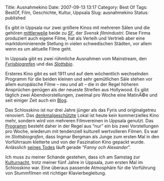 Title: Ausnahmekino
Date: 2007-09-13 13:17
Category: Best Of
Tags: BestOf, Film, Geschichte, Kultur, Uppsala
Slug: ausnahmekino
Status: published

Es gibt in Uppsala nur zwei größere Kinos mit mehreren Sälen und die
gehören
[mittlerweile](http://www.fiket.de/2007/07/11/pleite-bei-astoria-kino/)
beide zu [*SF*](http://www.sf.se), der *Svensk filmindustri*. Diese
Firma produziert auch eigene Filme, hat als Verleih und Vertrieb aber
eine marktdominierende Stellung in vielen schwedischen Städten, vor
allem wenn es um aktuelle Filme geht.

In Uppsala gibt es zwei rühmliche Ausnahmen vom Mainstream, den
[*Fyrisbiografen*](http://fyrisbiografen.com/) und das
[*Slottsbio*](http://www.slottsbio.com).

Ersteres Kino gibt es seit 1911 und auf dem wöchentlich wechselnden
Programm für die beiden kleinen und sehr gemütlichen Säle stehen vor
allem europäische Filme – neu und alt – die in der Regel höheren
Ansprüchen genügen als der neueste Streifen aus Hollywood. Es gibt
täglich zwei Abendvorstellungen, zweimal pro Woche eine MatinÃ©e und
seit einiger Zeit auch ein [Blog](http://fyrisbiografen.blogspot.com/).

Das Schlosskino ist nur drei Jahre jünger als das Fyris und
originalgetreu renoviert. Das
[denkmalgeschützte](http://www.c.lst.se/templates/Page.aspx?id=759)
Lokal ist heute kein kommerzielles Kino mehr, sondern wird von mehreren
Filmvereinen in Uppsala genutzt. Das
[Programm](http://www.slottsbio.com/film.html) besteht daher in der
Regel aus “nur” ein bis zwei Vorstellungen pro Woche, wiederum mit
tendenziell kulturell wertvolleren Filmen. Es war im *Slottsbiografen*,
dass Ingmar Bergman als Junge zum ersten Mal in den Vorführraum
kletterte und von der Faszination Kino gepackt wurde. Anlässlich [seines
Todes](http://www.fiket.de/2007/07/30/ingmar-bergman-gestorben/) läuft
gerade “*Fanny och Alexander*”.

Ich muss zu meiner Schande gestehen, dass ich am Samstag zur
[Kulturnacht](http://www.fiket.de/2007/09/10/wort-der-woche-kulturnatten/),
trotz meiner fünf Jahre in Uppsala, zum ersten Mal im Schlosskino war.
Eine überaus passende Atmosphäre für die Vorführung von Stummfilmen mit
richtiger Klavierbegleitung.

